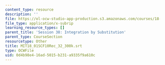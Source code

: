 ```yaml
---
content_type: resource
description: ''
file: https://ol-ocw-studio-app-production.s3.amazonaws.com/courses/18-01sc-single-variable-calculus-fall-2010/0d4b98e416ad5015b231a9335f9a610c_MIT18_01SCF10Rec_32_300k.vtt
file_type: application/x-subrip
learning_resource_types: []
parent_title: 'Session 38: Integration by Substitution'
parent_type: CourseSection
resourcetype: Other
title: MIT18_01SCF10Rec_32_300k.srt
type: OCWFile
uid: 0d4b98e4-16ad-5015-b231-a9335f9a610c
---
```

